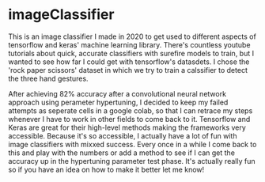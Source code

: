 # imageClassifier

This is an image classifier I made in 2020 to get used to different aspects of tensorflow and keras' machine learning library. There's countless youtube tutorials about quick, accurate classifiers with surefire models to train, but I wanted to see how far I could get with tensorflow's datasdets. I chose the 'rock paper scissors' dataset in which we try to train a calssifier to detect the three hand gestures. 

After achieving 82% accuracy after a convolutional neural network approach using perameter hypertuning, I decided to keep my failed attempts as seperate cells in a google colab, so that I can retrace my steps whenever I have to work in other fields to come back to it. Tensorflow and Keras are great for their high-level methods making the frameworks very accessible. Because it's so accessible, I actually have a lot of fun with image classifiers with mixxed success. Every once in a while I come back to this and play with the numbers or add a method to see if I can get the accuracy up in the hypertuning parameter test phase. It's actually really fun so if you have an idea on how to make it better let me know!
